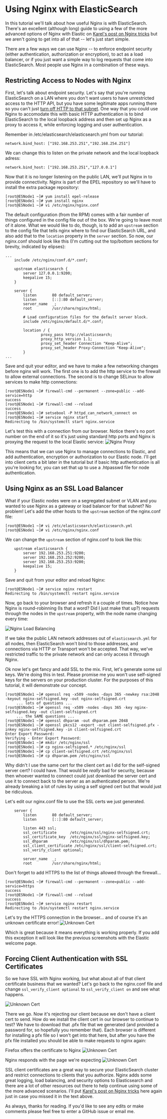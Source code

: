 # Using Nginx with ElasticSearch

In this tutorial we'll talk about how useful Nginx is with ElasticSearch.  There's an excellent (although long) guide to using a few of the more advanced options of Nginx with Elastic on [Karel's post on Nginx tricks](https://www.elastic.co/blog/playing-http-tricks-nginx) but we aren't going to get into all of that -- let's just start simple.

There are a few ways we can use Nginx -- to enforce endpoint security (either authentication, authorization or encryption), to act as a load balancer, or if you just want a simple way to log requests that come into ElasticSearch.  Most people use Nginx in a combination of these ways.

## Restricting Access to Nodes with Nginx

First, let's talk about endpoint security.  Let's say that you're running ElasticSearch on a LAN where you don't want users to have unrestricted access to the HTTP API, but you have some legitimate apps running there so you can't just [turn off HTTP to that subnet](https://www.elastic.co/guide/en/elasticsearch/reference/current/modules-http.html).  One way that you could use Nginx to accomodate this with basic HTTP authentication is to bind ElasticSearch to the local loopback address and then set up Nginx as a proxy to access it, while enforcing logging and user authentication.

Remember in /etc/elasticsearch/elasticsearch.yml from our tutorial:

````
network.bind_host: ["192.168.253.251","192.168.254.251"]
````

We can change this to listen on the private network and the local loopback adress:
````
network.bind_host: ["192.168.253.251","127.0.0.1"]
````

Now that it is no longer listening on the public LAN, we'll put Nginx in to provide connectivity.  Nginx is part of the EPEL repository so we'll have to install the extra package repository:

````
[root@ESNode1 ~]# yum install epel-release
[root@ESNode1 ~]# yum install nginx
[root@ESNode1 ~]# vi /etc/nginx/nginx.conf
````

The default configuration (from the RPM) comes with a fair number of things configured in the config file out of the box.  We're going to leave most of it alone.  What we would like to do, though, is to add an `upstream` section to the config file that tells nginx where to find our ElasticSearch URL, and also add that to the `location` property in the `server` section.  So now, our nginx.conf should look like this (I'm cutting out the top/bottom sections for brevity, indicated by elipses):

````
...
    include /etc/nginx/conf.d/*.conf;

    upstream elasticsearch {
        server 127.0.0.1:9200;
        keepalive 15;
    }

    server {
        listen       80 default_server;
        listen       [::]:80 default_server;
        server_name  _;
        root         /usr/share/nginx/html;

        # Load configuration files for the default server block.
        include /etc/nginx/default.d/*.conf;

        location / {
                proxy_pass http://elasticsearch;
                proxy_http_version 1.1;
                proxy_set_header Connection "Keep-Alive";
                proxy_set_header Proxy-Connection "Keep-Alive";
        }
...
````

Save and quit your editor, and we have to make a few networking changes before nginx will work.  The first one is to add the http service to the firewall to allow external connections.  The second is to change SELinux to allow services to make http connections:

````
[root@ESNode1 ~]# firewall-cmd --permanent --zone=public --add-service=http
success
[root@ESNode1 ~]# firewall-cmd --reload
success
[root@ESNode1 ~]# setsebool -P httpd_can_network_connect on
[root@ESNode1 ~]# service nginx start
Redirecting to /bin/systemctl start nginx.service
````

Let's test this with a connection from our browser.  Notice there's no port number on the end of it so it's just using standard http ports and Nginx is proxying the request to the local Elastic service:
![Nginx Proxy](Screenshots/01nginx_proxy.png)

This means that we can use Nginx to manage connections to Elastic, and add authentication, encryption or authorization to our Elastic node.  I'll get into client certs a bit later in the tutorial but if basic http authentication is all you're looking for, you can set that up to use a .htpasswd file for node authentication.

## Using Nginx as an SSL Load Balancer

What if your Elastic nodes were on a segregated subnet or VLAN and you wanted to use Nginx as a gateway or load balancer for that subnet?  No problem!  Let's add the other hosts to the `upstream` section of the nginx.conf file:

````
[root@ESNode1 ~]# vi /etc/elasticsearch/elasticsearch.yml
[root@ESNode1 ~]# vi /etc/nginx/nginx.conf
````

We can change the `upstream` section of nginx.conf to look like this:

````
    upstream elasticsearch {
        server 192.168.253.251:9200;
        server 192.168.253.252:9200;
        server 192.168.253.253:9200;
        keepalive 15;
    }
````

Save and quit from your editor and reload Nginx:

````
[root@ESNode1 ~]# service nginx restart
Redirecting to /bin/systemctl restart nginx.service
````

Now, go back to your browser and refresh it a couple of times.  Notice how Nginx is round-robinning (Is that a word?  Did I just make that up?) requests through the nodes in the `upstream` property, with the node name changing every time:

![Nginx Load Balancing](Screenshots/02nginx_loadbalancer.png)

If we take the public LAN network addresses out of `elasticsearch.yml` for all nodes, then ElasticSearch won't bind to those addresses, and connections via HTTP or Transport won't be accepted. That way, we've restricted traffic to the private network and can only access it through Nginx.

Ok now let's get fancy and add SSL to the mix. First, let's generate some ssl keys.  We're doing this in test.  Please promise me you won't use self-signed keys for the servers on your production cluster.  For the purposes of this tutorial, it will demonstrate our concept.

````
[root@ESNode1 ~]# openssl req -x509 -nodes -days 365 -newkey rsa:2048 -keyout nginx-selfsigned.key -out nginx-selfsigned.crt
     ... lots of questions ...
[root@ESNode1 ~]# openssl req -x509 -nodes -days 365 -key nginx-selfsigned.key -out client-selfsigned.crt
     ... the SAME questions ...
[root@ESNode1 ~]# openssl dhparam -out dhparam.pem 2048
[root@ESNode1 ~]# openssl pkcs12 -export -out client-selfsigned.pfx -inkey nginx-selfsigned.key -in client-selfsigned.crt
Enter Export Password:
Verifying - Enter Export Password:
[root@ESNode1 ~]# mkdir /etc/nginx/ssl
[root@ESNode1 ~]# cp nginx-selfsigned.* /etc/nginx/ssl
[root@ESNode1 ~]# cp client-selfsigned.crt /etc/nginx/ssl
[root@ESNode1 ~]# cp dhparam.pem /etc/nginx/ssl
````

Why didn't I use the same cert for the client cert as I did for the self-signed server cert?  I could have.  That would be *really* bad for security, because then whoever wanted to connect could just download the server cert and use it to connect back to the server as an authenticated person.  We're already breaking a lot of rules by using a self signed cert but that would just be ridiculous.

Let's edit our nginx.conf file to use the SSL certs we just generated.
````
    server {
        listen       80 default_server;
        listen       [::]:80 default_server;

        listen 443 ssl;
        ssl_certificate      /etc/nginx/ssl/nginx-selfsigned.crt;
        ssl_certificate_key  /etc/nginx/ssl/nginx-selfsigned.key;
        ssl_dhparam          /etc/nginx/ssl/dhparam.pem;
        ssl_client_certificate /etc/nginx/ssl/client-selfsigned.crt;
        ssl_verify_client optional;

        server_name  _;
        root         /usr/share/nginx/html;
````

Don't forget to add HTTPS to the list of things allowed through the firewall...

````
[root@ESNode1 ~]# firewall-cmd --permanent --zone=public --add-service=https
success
[root@ESNode1 ~]# firewall-cmd --reload
success
[root@ESNode1 ~]# service nginx restart
Redirecting to /bin/systemctl restart nginx.service
````

Let's try the HTTPS connection in the browser... and of course it's an unknown certificate error!
![Unknown Cert](Screenshots/03nginx_ssl1.png)

Which is great because it means everything is working properly.  If you add this exception it will look like the previous screenshots with the Elastic welcome page.

## Forcing Client Authentication with SSL Certificates

So we have SSL with Nginx working, but what about all of that client certificate business that we wanted?  Let's go back to the nginx.conf file and change `ssl_verify_client optional` to `ssl_verify_client on` and see what happens.

![Unknown Cert](Screenshots/04nginx_ssl2.png)

There we go.  Now it's rejecting our client because we don't have a client cert to send.  How do we install the client cert in our browser to continue to test?  We have to download that .pfx file that we generated (and provided a password for, so hopefully you remember that).  Each browser is different for installing a pfx file so I won't get into that here, but after you have the pfx file installed you should be able to make requests to nginx again:

Firefox offers the certificate to Nginx
![Unknown Cert](Screenshots/05nginx_ssl3.png)

Nginx responds with the page we're expecting
![Unknown Cert](Screenshots/06nginx_ssl4.png)

SSL client certificates are a great way to secure your ElasticSearch cluster and restrict connections to clients that you authorize.  Nginx adds some great logging, load balancing, and security options to Elasticsearch and there are a lot of other resources out there to help continue using some of the more advanced scenarios.  I'll put [Karel's post on Nginx tricks](https://www.elastic.co/blog/playing-http-tricks-nginx) here again just in case you missed it in the text above.

As always, thanks for reading.  If you'd like to see any edits or make comments please feel free to enter a GitHub issue or email me.